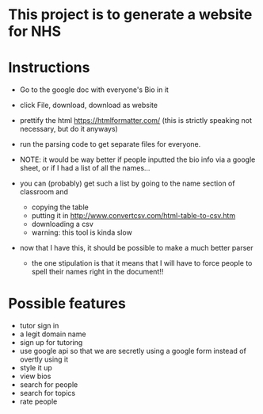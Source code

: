 # This project is to generate a website for NHS
# Instructions
  * Go to the google doc with everyone's Bio in it 
  * click File, download, download as website
  * prettify the html https://htmlformatter.com/ (this is strictly speaking not necessary, but do it anyways)
  * run the parsing code to get separate files for everyone.

  * NOTE: it would be way better if people inputted the bio info via a google sheet, or if I had a list of all the names...

  * you can (probably) get such a list by going to the name section of classroom and 
    - copying the table
    - putting it in http://www.convertcsv.com/html-table-to-csv.htm
    - downloading a csv 
    - warning: this tool is kinda slow
  * now that I have this, it should be possible to make a much better parser 
    - the one stipulation is that it means that I will have to force people to spell their names right in the document!!

# Possible features
  * tutor sign in
  * a legit domain name
  * sign up for tutoring
  * use google api so that we are secretly using a google form instead of overtly using it
  * style it up
  * view bios
  * search for people
  * search for topics
  * rate people 

